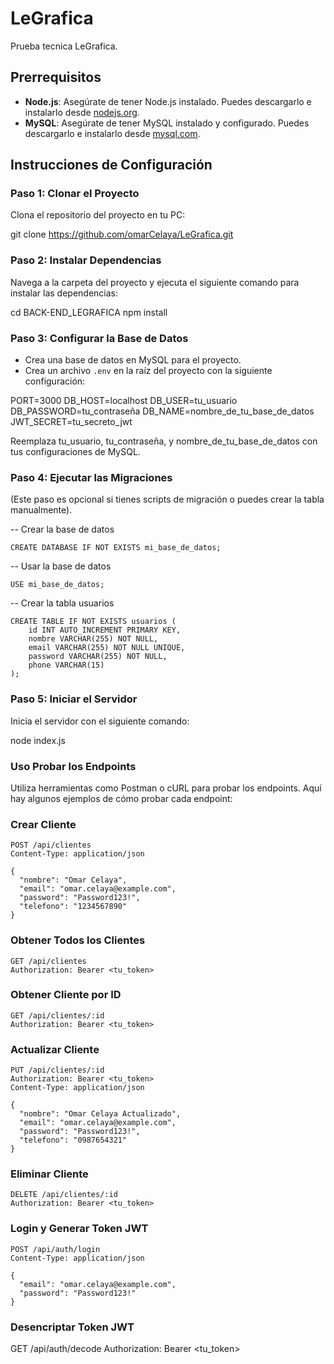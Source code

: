 # LeGrafica

Prueba tecnica LeGrafica.

## Prerrequisitos

- **Node.js**: Asegúrate de tener Node.js instalado. Puedes descargarlo e instalarlo desde [nodejs.org](https://nodejs.org/).
- **MySQL**: Asegúrate de tener MySQL instalado y configurado. Puedes descargarlo e instalarlo desde [mysql.com](https://www.mysql.com/).

## Instrucciones de Configuración

### Paso 1: Clonar el Proyecto

Clona el repositorio del proyecto en tu PC:

git clone https://github.com/omarCelaya/LeGrafica.git


### Paso 2: Instalar Dependencias

Navega a la carpeta del proyecto y ejecuta el siguiente comando para instalar las dependencias:

cd BACK-END_LEGRAFICA
npm install


### Paso 3: Configurar la Base de Datos

- Crea una base de datos en MySQL para el proyecto.
- Crea un archivo `.env` en la raíz del proyecto con la siguiente configuración:

PORT=3000
DB_HOST=localhost
DB_USER=tu_usuario
DB_PASSWORD=tu_contraseña
DB_NAME=nombre_de_tu_base_de_datos
JWT_SECRET=tu_secreto_jwt

Reemplaza tu_usuario, tu_contraseña, y nombre_de_tu_base_de_datos con tus configuraciones de MySQL.

### Paso 4: Ejecutar las Migraciones
(Este paso es opcional si tienes scripts de migración o puedes crear la tabla manualmente).

-- Crear la base de datos
```
CREATE DATABASE IF NOT EXISTS mi_base_de_datos;
```
-- Usar la base de datos
```
USE mi_base_de_datos;
```
-- Crear la tabla usuarios
```
CREATE TABLE IF NOT EXISTS usuarios (
    id INT AUTO_INCREMENT PRIMARY KEY,
    nombre VARCHAR(255) NOT NULL,
    email VARCHAR(255) NOT NULL UNIQUE,
    password VARCHAR(255) NOT NULL,
    phone VARCHAR(15)
);
```

### Paso 5: Iniciar el Servidor
Inicia el servidor con el siguiente comando:

node index.js

### Uso Probar los Endpoints
Utiliza herramientas como Postman o cURL para probar los endpoints. Aquí hay algunos ejemplos de cómo probar cada endpoint:

### Crear Cliente
```
POST /api/clientes
Content-Type: application/json
```
```
{
  "nombre": "Omar Celaya",
  "email": "omar.celaya@example.com",
  "password": "Password123!",
  "telefono": "1234567890"
}
```
### Obtener Todos los Clientes
```
GET /api/clientes
Authorization: Bearer <tu_token>
```
### Obtener Cliente por ID
```
GET /api/clientes/:id
Authorization: Bearer <tu_token>
```
### Actualizar Cliente
```
PUT /api/clientes/:id
Authorization: Bearer <tu_token>
Content-Type: application/json
```
```
{
  "nombre": "Omar Celaya Actualizado",
  "email": "omar.celaya@example.com",
  "password": "Password123!",
  "telefono": "0987654321"
}
```
### Eliminar Cliente
```
DELETE /api/clientes/:id
Authorization: Bearer <tu_token>
```
### Login y Generar Token JWT
```
POST /api/auth/login
Content-Type: application/json
```
```
{
  "email": "omar.celaya@example.com",
  "password": "Password123!"
}
```

### Desencriptar Token JWT
GET /api/auth/decode
Authorization: Bearer <tu_token>
